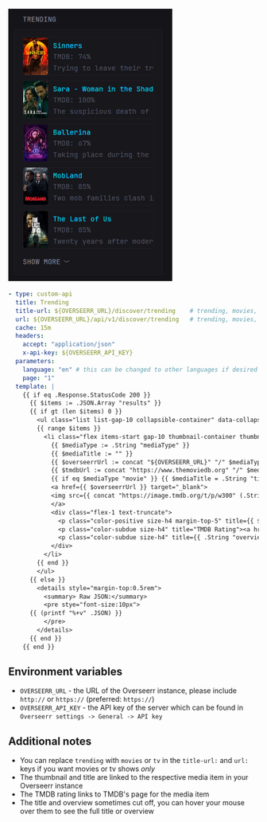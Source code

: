 ![](preview.png)

```yaml
- type: custom-api
  title: Trending
  title-url: ${OVERSEERR_URL}/discover/trending    # trending, movies, or tv
  url: ${OVERSEERR_URL}/api/v1/discover/trending   # trending, movies, or tv
  cache: 15m
  headers:
    accept: "application/json"
    x-api-key: ${OVERSEERR_API_KEY}
  parameters:
    language: "en" # this can be changed to other languages if desired
    page: "1"
  template: |
    {{ if eq .Response.StatusCode 200 }}
      {{ $items := .JSON.Array "results" }}
      {{ if gt (len $items) 0 }}
        <ul class="list list-gap-10 collapsible-container" data-collapse-after="5">
        {{ range $items }}
          <li class="flex items-start gap-10 thumbnail-container thumbnail-parent">
            {{ $mediaType := .String "mediaType" }}
            {{ $mediaTitle := "" }}
            {{ $overseerrUrl := concat "${OVERSEERR_URL}" "/" $mediaType "/" ( .String "id" ) }}
            {{ $tmdbUrl := concat "https://www.themoviedb.org" "/" $mediaType "/" ( .String "id" ) }}
            {{ if eq $mediaType "movie" }} {{ $mediaTitle = .String "title" }}{{ else }}{{ $mediaTitle = .String "name" }}{{ end }}
            <a href={{ $overseerrUrl }} target="_blank">
            <img src={{ concat "https://image.tmdb.org/t/p/w300" (.String "posterPath") }} style="border-radius: 5px; min-width: 5rem; max-width: 5rem;" class="card">
            </a>
            <div class="flex-1 text-truncate">
              <p class="color-positive size-h4 margin-top-5" title={{ $mediaTitle }}><a href={{ $overseerrUrl }} target="_blank">{{ $mediaTitle }}</p>
              <p class="color-subdue size-h4" title="TMDB Rating"><a href={{ $tmdbUrl }} target="_blank">TMDB: {{ mul (.Float "voteAverage") 10 | toInt }}%</a></p>
              <p class="color-subdue size-h4" title={{ .String "overview" }}>{{ .String "overview" }}</p>
            </div>
          </li>
        {{ end }}
        </ul>
      {{ else }}
        <details style="margin-top:0.5rem">
          <summary> Raw JSON:</summary>
          <pre stye="font-size:10px">
      {{ (printf "%+v" .JSON) }}
          </pre>
        </details>
      {{ end }}
    {{ end }}
```

## Environment variables

- `OVERSEERR_URL` - the URL of the Overseerr instance, please include `http://` or `https://` (preferred: `https://`)
- `OVERSEERR_API_KEY` - the API key of the server which can be found in `Overseerr settings -> General -> API key`

## Additional notes

- You can replace `trending` with `movies` or `tv` in the `title-url:` and `url:` keys if you want movies or tv shows *only*
- The thumbnail and title are linked to the respective media item in your Overseerr instance
- The TMDB rating links to TMDB's page for the media item
- The title and overview sometimes cut off, you can hover your mouse over them to see the full title or overview
